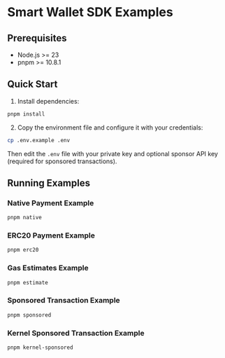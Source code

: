 # Smart Wallet SDK Examples

## Prerequisites

- Node.js >= 23
- pnpm >= 10.8.1

## Quick Start

1. Install dependencies:

```bash
pnpm install
```

2. Copy the environment file and configure it with your credentials:

```bash
cp .env.example .env
```

Then edit the `.env` file with your private key and optional sponsor API key (required for sponsored transactions).

## Running Examples

### Native Payment Example

```bash
pnpm native
```

### ERC20 Payment Example

```bash
pnpm erc20
```

### Gas Estimates Example

```bash
pnpm estimate
```

### Sponsored Transaction Example

```bash
pnpm sponsored
```

### Kernel Sponsored Transaction Example

```bash
pnpm kernel-sponsored
```
